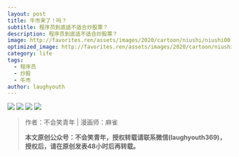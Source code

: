 ```yaml
---
layout: post
title: 牛市来了！吗？
subtitle: 程序员到底适不适合炒股票？
description: 程序员到底适不适合炒股票？
image: http://favorites.ren/assets/images/2020/cartoon/niushi/niushi00.jpeg
optimized_image: http://favorites.ren/assets/images/2020/cartoon/niushi/niushi00.jpeg
category: life
tags:
  - 程序员
  - 炒股
  - 牛市
author: laughyouth
---
```


![](http://favorites.ren/assets/images/2020/cartoon/niushi/niushi01.jpg)
![](http://favorites.ren/assets/images/2020/cartoon/niushi/niushi02.jpg)
![](http://favorites.ren/assets/images/2020/cartoon/niushi/niushi03.jpg)
![](http://favorites.ren/assets/images/2020/cartoon/niushi/niushi04.jpg)

>作者：不会笑青年 | 漫画师：麻雀
>
>**本文原创公众号：不会笑青年，授权转载请联系微信(laughyouth369)，授权后，请在原创发表48小时后再转载。**


